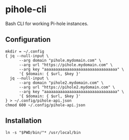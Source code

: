 # pihole-cli

Bash CLI for working Pi-hole instances.

## Configuration

```
mkdir = ~/.config
{ jq --null-input \
      --arg domain "pihole.mydomain.com" \
      --arg url "https://pihole.mydomain.com" \
      --arg key "aaaaaaaaaaaaaaaaaaaaaaaaaaaaaaaa" \
      '{ $domain: { $url, $key }'
  jq --null-input \
      --arg domain "pihole2.mydomain.com" \
      --arg url "https://pihole2.mydomain.com" \
      --arg key "aaaaaaaaaaaaaaaaaaaaaaaaaaaaaaaa" \
      '{ $domain: { $url, $key }'
} > ~/.config/pihole-api.json
chmod 600 ~/.config/pihole-api.json
```

## Installation

```
ln -s "$PWD/bin/"* /usr/local/bin
```
